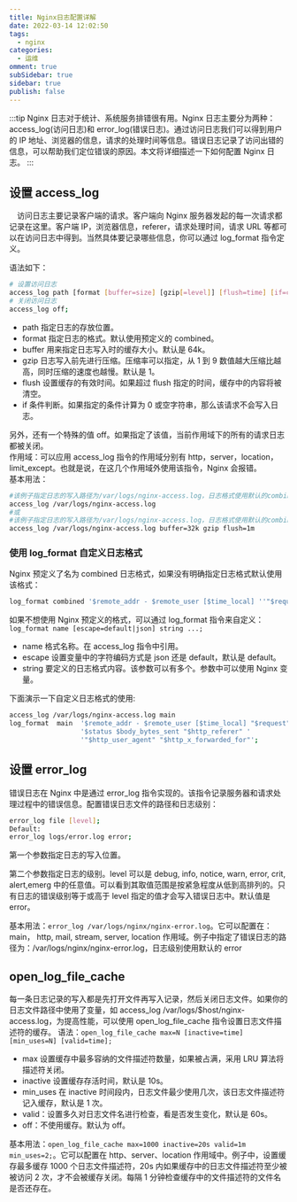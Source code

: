 ```yaml
---
title: Nginx日志配置详解
date: 2022-03-14 12:02:50
tags:
  - nginx
categories:
  - 运维
omment: true
subSidebar: true
sidebar: true
publish: false
---
```


<!-- more -->

:::tip
Nginx 日志对于统计、系统服务排错很有用。Nginx 日志主要分为两种：access_log(访问日志)和 error_log(错误日志)。通过访问日志我们可以得到用户的 IP 地址、浏览器的信息，请求的处理时间等信息。错误日志记录了访问出错的信息，可以帮助我们定位错误的原因。本文将详细描述一下如何配置 Nginx 日志。
:::

## 设置 access_log

&emsp;访问日志主要记录客户端的请求。客户端向 Nginx 服务器发起的每一次请求都记录在这里。客户端 IP，浏览器信息，referer，请求处理时间，请求 URL 等都可以在访问日志中得到。当然具体要记录哪些信息，你可以通过 log_format 指令定义。

语法如下：

```bash
# 设置访问日志
access_log path [format [buffer=size] [gzip[=level]] [flush=time] [if=condition]];
# 关闭访问日志
access_log off;
```

- path 指定日志的存放位置。
- format 指定日志的格式。默认使用预定义的 combined。
- buffer 用来指定日志写入时的缓存大小。默认是 64k。
- gzip 日志写入前先进行压缩。压缩率可以指定，从 1 到 9 数值越大压缩比越高，同时压缩的速度也越慢。默认是 1。
- flush 设置缓存的有效时间。如果超过 flush 指定的时间，缓存中的内容将被清空。
- if 条件判断。如果指定的条件计算为 0 或空字符串，那么该请求不会写入日志。

另外，还有一个特殊的值 off。如果指定了该值，当前作用域下的所有的请求日志都被关闭。  
作用域：可以应用 access_log 指令的作用域分别有 http，server，location，limit_except。也就是说，在这几个作用域外使用该指令，Nginx 会报错。  
基本用法：
```bash
#该例子指定日志的写入路径为/var/logs/nginx-access.log，日志格式使用默认的combined。
access_log /var/logs/nginx-access.log
#或
#该例子指定日志的写入路径为/var/logs/nginx-access.log，日志格式使用默认的combined，指定日志的缓存大小为32k，日志写入前启用gzip进行压缩，压缩比使用默认值1，缓存数据有效时间为1分钟。
access_log /var/logs/nginx-access.log buffer=32k gzip flush=1m
```

### 使用 log_format 自定义日志格式

Nginx 预定义了名为 combined 日志格式，如果没有明确指定日志格式默认使用该格式：

```bash
log_format combined '$remote_addr - $remote_user [$time_local] ''"$request" $status $body_bytes_sent ''"$http_referer" "$http_user_agent"';
```

如果不想使用 Nginx 预定义的格式，可以通过 log_format 指令来自定义：`log_format name [escape=default|json] string ...; `

- name 格式名称。在 access_log 指令中引用。
- escape 设置变量中的字符编码方式是 json 还是 default，默认是 default。
- string 要定义的日志格式内容。该参数可以有多个。参数中可以使用 Nginx 变量。

下面演示一下自定义日志格式的使用:

```bash
access_log /var/logs/nginx-access.log main
log_format  main  '$remote_addr - $remote_user [$time_local] "$request" '
                  '$status $body_bytes_sent "$http_referer" '
                  '"$http_user_agent" "$http_x_forwarded_for"';

```

## 设置 error_log

错误日志在 Nginx 中是通过 error_log 指令实现的。该指令记录服务器和请求处理过程中的错误信息。配置错误日志文件的路径和日志级别：

```bash
error_log file [level];
Default:
error_log logs/error.log error;
```

第一个参数指定日志的写入位置。

第二个参数指定日志的级别。level 可以是 debug, info, notice, warn, error, crit, alert,emerg 中的任意值。可以看到其取值范围是按紧急程度从低到高排列的。只有日志的错误级别等于或高于 level 指定的值才会写入错误日志中。默认值是 error。

基本用法：`error_log /var/logs/nginx/nginx-error.log`。它可以配置在：main， http, mail, stream, server, location 作用域。例子中指定了错误日志的路径为：/var/logs/nginx/nginx-error.log，日志级别使用默认的 error

## open_log_file_cache

每一条日志记录的写入都是先打开文件再写入记录，然后关闭日志文件。如果你的日志文件路径中使用了变量，如 access_log /var/logs/$host/nginx-access.log，为提高性能，可以使用 open_log_file_cache 指令设置日志文件描述符的缓存。
语法：`open_log_file_cache max=N [inactive=time] [min_uses=N] [valid=time];`

- max 设置缓存中最多容纳的文件描述符数量，如果被占满，采用 LRU 算法将描述符关闭。
- inactive 设置缓存存活时间，默认是 10s。
- min_uses 在 inactive 时间段内，日志文件最少使用几次，该日志文件描述符记入缓存，默认是 1 次。
- valid：设置多久对日志文件名进行检查，看是否发生变化，默认是 60s。
- off：不使用缓存。默认为 off。

基本用法：`open_log_file_cache max=1000 inactive=20s valid=1m min_uses=2;`。它可以配置在 http、server、location 作用域中。例子中，设置缓存最多缓存 1000 个日志文件描述符，20s 内如果缓存中的日志文件描述符至少被被访问 2 次，才不会被缓存关闭。每隔 1 分钟检查缓存中的文件描述符的文件名是否还存在。
<Reward/>

